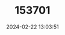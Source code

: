 ---
title: "153701"
category: "Pacifastacus connectens"
draft: false
date: 2024-02-22 13:03:51
languages:
  English: ["Snake River Pilose Crayfish"]
---